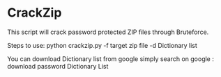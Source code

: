 CrackZip
============

This script will crack password protected ZIP files through Bruteforce.

Steps to use:  python crackzip.py -f  target zip file -d  Dictionary list 

You can download Dictionary list from google simply search on google : download password Dictionary List


